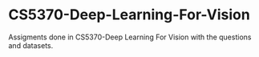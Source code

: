 # CS5370-Deep-Learning-For-Vision
Assigments done in CS5370-Deep Learning For Vision with the questions and datasets.

